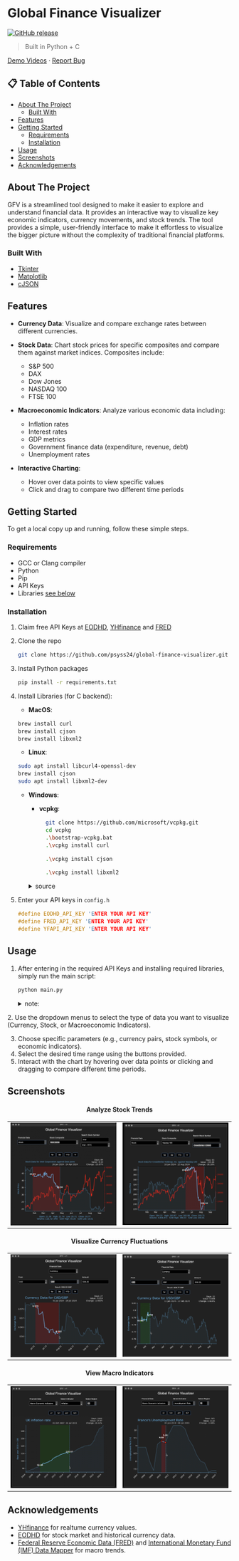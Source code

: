 # Global Finance Visualizer


[![GitHub release](https://img.shields.io/github/release/psyss24/Global-Finance-Visualiser.svg)](https://GitHub.com/psyss24/Global-Finance-Visualiser/releases/)

> Built in Python + C
 
[Demo Videos]([media/demo_vid](https://drive.google.com/drive/folders/1N5pD5tTE8pWB4Py-OK1sPaKQFWhCyDS7?usp=share_link)) · [Report Bug](https://github.com/psyss24/Global-Finance-Visualiser/issues)

 <!-- · [Request Feature](https://github.com/psyss24/Global-Finance-Visualiser/issues) -->

## 📋 Table of Contents

- [About The Project](#about-the-project)
  - [Built With](#built-with)
- [Features](#features)
- [Getting Started](#getting-started)
  - [Requirements](#requirements)
  - [Installation](#installation)
- [Usage](#usage)
- [Screenshots](#screenshots)
- [Acknowledgements](#acknowledgements)

##  About The Project




GFV is a streamlined tool designed to make it easier to explore and understand financial data. It provides an  interactive way to visualize key economic indicators, currency movements, and stock trends. The tool provides a simple, user-friendly interface to make it effortless to visualize the bigger picture without the complexity of traditional financial platforms.




### Built With

* [Tkinter](https://docs.python.org/3/library/tkinter.html)
* [Matplotlib](https://matplotlib.org/)
* [cJSON](https://github.com/DaveGamble/cJSON)

##  Features

- **Currency Data**: Visualize and compare exchange rates between different currencies.
- **Stock Data**: Chart stock prices for specific composites and compare them against market indices. Composites include:
  - S&P 500
  - DAX
  - Dow Jones
  - NASDAQ 100
  - FTSE 100

- **Macroeconomic Indicators**: Analyze various economic data including:
  - Inflation rates
  - Interest rates
  - GDP metrics
  - Government finance data (expenditure, revenue, debt)
  - Unemployment rates
- **Interactive Charting**:
  - Hover over data points to view specific values
  - Click and drag to compare two different time periods


##  Getting Started

To get a local copy up and running, follow these simple steps.
### Requirements
- GCC or Clang compiler
- Python
- Pip
- API Keys
- Libraries [see below](#install-libraries)

### Installation

1. Claim free API Keys at [EODHD](https://eodhd.com), [YHfinance](https://financeapi.net/home) and [FRED](https://fred.stlouisfed.org/docs/api/api_key.html)
2. Clone the repo
   ```sh
   git clone https://github.com/psyss24/global-finance-visualizer.git
   ```
3. Install Python packages
   ```sh
   pip install -r requirements.txt
   ```
4. <a id="install-libraries"></a>Install Libraries (for C backend):
    - **MacOS**:
    ```zsh
    brew install curl
    brew install cjson
    brew install libxml2
   ```
    - **Linux**:
    ```zsh
    sudo apt install libcurl4-openssl-dev
    brew install cjson
    sudo apt install libxml2-dev
   ```
   - **Windows**:
      - **vcpkg**:
        
        ```bash
          git clone https://github.com/microsoft/vcpkg.git
          cd vcpkg
          .\bootstrap-vcpkg.bat
          .\vcpkg install curl
          ```
        ```bash
          .\vcpkg install cjson
          ```
        ```bash
          .\vcpkg install libxml2
          ```
      <details>
        <summary>source</summary>     

        - [curl.se](https://curl.se/windows/)

        - [cJSON GitHub](https://github.com/DaveGamble/cJSON)

        - [xmlsoft.org](http://xmlsoft.org/download.html)
      </details>



5. Enter your API keys in `config.h`
   ```c
   #define EODHD_API_KEY 'ENTER YOUR API KEY'
   #define FRED_API_KEY 'ENTER YOUR API KEY'
   #define YFAPI_API_KEY 'ENTER YOUR API KEY'
   ```

##  Usage

1. After entering in the required API Keys and installing required libraries, simply run the main script:
   ```sh
   python main.py
   ```
    <details>
      <summary>note:</summary>
      <small>the C backend, compiled as a shared library -  can be recompiled via GCC:</small>
      
      ```gcc -fPIC -shared -o backend_library.so backend.c -lcurl -lcjson -lxml2 -lm```
<small>the compiled library is already included in the repository.</small>



</details>
2. Use the dropdown menus to select the type of data you want to visualize (Currency, Stock, or Macroeconomic Indicators).

3. Choose specific parameters (e.g., currency pairs, stock symbols, or economic indicators).
4. Select the desired time range using the buttons provided.
5. Interact with the chart by hovering over data points or clicking and dragging to compare different time periods.


## Screenshots

<div style="text-align: center;">
  <h4>Analyze Stock Trends</h4>
</div>

<table>
  <tr>
    <td><a href="media/demo_img/stock1.png" target="_blank"><img src="media/demo_img/stock1.png" alt="Stock data" style="width: 100%;"></a></td>
    <td><a href="media/demo_img/stock2.png" target="_blank"><img src="media/demo_img/stock2.png" alt="Stock data" style="width: 100%;"></a></td>
  </tr>
</table>

<div style="text-align: center;">
  <h4>Visualize Currency Fluctuations</h4>
</div>

<table>
  <tr>
    <td><a href="media/demo_img/currency1.png" target="_blank"><img src="media/demo_img/currency1.png" alt="Currency data" style="width: 100%;"></a></td>
    <td><a href="media/demo_img/currency2.png" target="_blank"><img src="media/demo_img/currency2.png" alt="Currency data" style="width: 100%;"></a></td>
  </tr>
</table>

<div style="text-align: center;">
  <h4>View Macro Indicators</h4>
</div>

<table>
  <tr>
    <td><a href="media/demo_img/macro1.png" target="_blank"><img src="media/demo_img/macro1.png" alt="Macro data" style="width: 100%;"></a></td>
    <td><a href="media/demo_img/macro2.png" target="_blank"><img src="media/demo_img/macro2.png" alt="Macro data" style="width: 100%;"></a></td>
  </tr>
</table>



## Acknowledgements
* [YHfinance](https://financeapi.net/home) for realtume currency values.
* [EODHD](https://eodhd.com) for stock market and historical currency data.
* [Federal Reserve Economic Data (FRED)](https://fred.stlouisfed.org/docs/api/api_key.html) and [International Monetary Fund (IMF) Data Mapper](https://www.imf.org/external/datamapper) for macro trends.
<!-- * [GitHub Pages](https://pages.github.com) -->

